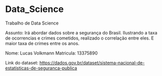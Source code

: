 # Data_Science 
Trabalho de Data Science

Assunto:
Irá abordar dados sobre a segurança do Brasil. 
Ilustrando a taxa de ocorrencias e crimes cometidos, realizado o correlação entre eles. E maior taxa de crimes entre os anos.


Nome: Lucas Volkmann
Matricula: 13375890

Link do dataset: 
https://dados.gov.br/dataset/sistema-nacional-de-estatisticas-de-seguranca-publica
